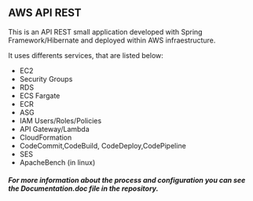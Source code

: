 ## AWS API REST

This is an API REST small application developed with Spring Framework/Hibernate and deployed within AWS infraestructure.


It uses differents services, that are listed below:

- EC2
- Security Groups
- RDS
- ECS Fargate
- ECR
- ASG
- IAM Users/Roles/Policies
- API Gateway/Lambda
- CloudFormation
- CodeCommit,CodeBuild, CodeDeploy,CodePipeline
- SES
- ApacheBench (in linux)



##### For more information about the process and configuration you can see the Documentation.doc file in the repository.
